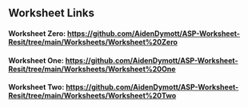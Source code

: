## Worksheet Links

#### Worksheet Zero: <https://github.com/AidenDymott/ASP-Worksheet-Resit/tree/main/Worksheets/Worksheet%20Zero>

#### Worksheet One: <https://github.com/AidenDymott/ASP-Worksheet-Resit/tree/main/Worksheets/Worksheet%20One>

#### Worksheet Two: <https://github.com/AidenDymott/ASP-Worksheet-Resit/tree/main/Worksheets/Worksheet%20Two>